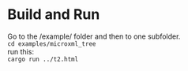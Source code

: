 # Build and Run

Go to the /example/ folder and then to one subfolder.  
`cd examples/microxml_tree`  
run this:  
`cargo run ../t2.html`  